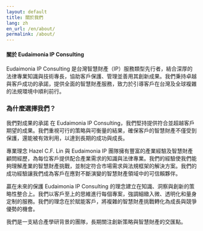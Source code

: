 ```yaml
---
layout: default
title: 關於我們
lang: zh
en_url: /en/about/
permalink: /about/
---
```


#### 關於 Eudaimonia IP Consulting

Eudaimonia IP Consulting 是台灣智慧財產（IP）服務類型先行者，結合深厚的法律專業知識與技術專長，協助客戶保護、管理並善用其創新成果。我們秉持卓越與客戶成功的承諾，提供全面的智慧財產服務，致力於引導客戶在台灣及全球複雜的法規環境中順利前行。

### 為什麼選擇我們？

我們對成果的承諾
在 Eudaimonia IP Consulting，我們堅持提供符合並超越客戶期望的成果。我們重視可行的策略與可衡量的結果，確保客戶的智慧財產不僅受到保護，還能被有效利用，以達到長期的成功與成長。

​專業理念
Hazel C.F. Lin 與 Eudaimonia IP 團隊擁有豐富的產業經驗及智慧財產顧問經歷，為每位客戶提供配合產業需求的知識與法律專業。我們的經驗使我們能夠理解產業的智慧財產挑戰，並制定符合市場需求與法規框架的解決方案。我們的成功經驗讓我們成為客戶在應對不斷演變的智慧財產領域中的可信賴夥伴。

贏在未來的保護
Eudaimonia IP Consulting 的理念建立在知識、洞察與創新的策略性整合上。我們以客戶至上的思維進行每個專案，強調細緻入微、透明化和量身定制的服務。我們的理念在於賦能客戶，將複雜的智慧財產挑戰轉化為成長與競爭優勢的機會。

我們是一支結合產學研背景的團隊，長期關注創新策略與智慧財產的交匯點。


